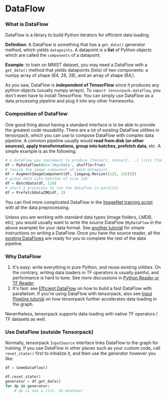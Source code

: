 
# DataFlow

### What is DataFlow

DataFlow is a library to build Python iterators for efficient data loading.

**Definition**: A DataFlow is something that has a `get_data()` generator method,
which yields `datapoints`.
A datapoint is a **list** of Python objects which are called the `components` of a datapoint.

**Example**: to train on MNIST dataset, you may need a DataFlow with a `get_data()` method
that yields datapoints (lists) of two components:
a numpy array of shape (64, 28, 28), and an array of shape (64,).

As you saw,
DataFlow is __independent of TensorFlow__ since it produces any python objects
(usually numpy arrays).
To `import tensorpack.dataflow`, you don't even have to install TensorFlow.
You can simply use DataFlow as a data processing pipeline and plug it into any other frameworks.


### Composition of DataFlow
One good thing about having a standard interface is to be able to provide
the greatest code reusability.
There are a lot of existing DataFlow utilities in tensorpack, which you can use to compose
DataFlow with complex data pipeline. A common pipeline usually
would __read from disk (or other sources), apply transformations, group into batches,
prefetch data__, etc. A simple example is as the following:

````python
# a DataFlow you implement to produce [tensor1, tensor2, ..] lists from whatever sources:
df = MyDataFlow(dir='/my/data', shuffle=True)
# resize the image component of each datapoint
df = AugmentImageComponent(df, [imgaug.Resize((225, 225))])
# group data into batches of size 128
df = BatchData(df, 128)
# start 3 processes to run the dataflow in parallel
df = PrefetchDataZMQ(df, 3)
````
You can find more complicated DataFlow in the [ImageNet training script](../examples/ImageNetModels/imagenet_utils.py)
with all the data preprocessing.

Unless you are working with standard data types (image folders, LMDB, etc),
you would usually want to write the source DataFlow (`MyDataFlow` in the above example) for your data format.
See [another tutorial](extend/dataflow.html) for simple instructions on writing a DataFlow.
Once you have the source reader, all the [existing DataFlows](../modules/dataflow.html) are ready for you to complete
the rest of the data pipeline.

### Why DataFlow

1. It's easy: write everything in pure Python, and reuse existing utilities.
	 On the contrary, writing data loaders in TF operators is usually painful, and performance is hard to tune.
	 See more discussions in [Python Reader or TF Reader](input-source.html#python-reader-or-tf-reader).
2. It's fast: see [Efficient DataFlow](efficient-dataflow.html)
	on how to build a fast DataFlow with parallelism.
	If you're using DataFlow with tensorpack, also see [Input Pipeline tutorial](input-source.html)
	on how tensorpack further accelerates data loading in the graph.

Nevertheless, tensorpack supports data loading with native TF operators / TF datasets as well.

### Use DataFlow (outside Tensorpack)
Normally, tensorpack `InputSource` interface links DataFlow to the graph for training.
If you use DataFlow in other places such as your custom code, call `reset_state()` first to initialize it,
and then use the generator however you like:
```python
df = SomeDataFlow()

df.reset_state()
generator = df.get_data()
for dp in generator:
	# dp is now a list. do whatever
```
